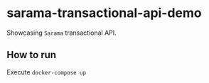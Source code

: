 # sarama-transactional-api-demo

Showcasing `Sarama` transactional API.

## How to run

Execute `docker-compose up`